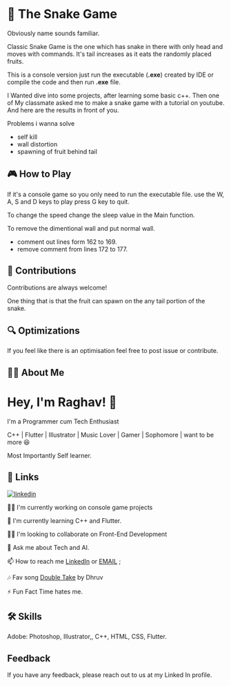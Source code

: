 
# 🐍 The Snake Game 

Obviously name sounds familiar.

Classic Snake Game is the one which has snake in there with only head and moves
with commands. It's tail increases as it eats the randomly placed fruits.

This is a console version just run the executable (**.exe**) created by IDE or
compile the code and then run **.exe** file.

I Wanted dive into some projects, after learning some basic c++. Then one of 
My classmate asked me to make a snake game with a tutorial on youtube.
And here are the results in front of you.

Problems i wanna solve
-   self kill
-   wall distortion
-   spawning of fruit behind tail
## 🎮 How to Play

If it's a console game so you only need to run the executable file. 
use the W, A, S and D keys to play
press G key to quit.

To change the speed change the sleep value in the Main function.

To remove the dimentional wall and put normal wall.
- comment out lines form 162 to 169.
- remove comment from lines 172 to 177.
## 🤝 Contributions

Contributions are always welcome!

One thing that is that the fruit can spawn on the any 
tail portion of the snake.




## 🔍 Optimizations

If you feel like there is an optimisation feel free to post issue or contribute.

## 👨‍💻 About Me

# Hey, I'm Raghav! 👋

I'm a Programmer cum Tech Enthusiast 

C++ | Flutter | Illustrator | Music Lover | Gamer | Sophomore | want to be more
😆

Most Importantly Self learner.
## 🔗 Links

[![linkedin](https://img.shields.io/badge/linkedin-0A66C2?style=for-the-badge&logo=linkedin&logoColor=white)](https://www.linkedin.com/in/raghav2130/)


👩‍💻 I'm currently working on console game projects

🧠 I'm currently learning C++ and Flutter.

👯‍♀️ I'm looking to collaborate on Front-End Development

💬 Ask me about Tech and AI.

📫 How to reach me [LinkedIn](https://www.linkedin.com/in/raghav2130/) 
or [EMAIL](crown.rg7244@gmail.com) ;

🎶 Fav song 
[Double Take](https://open.spotify.com/track/47isJpIIO8m7BJEhiFhnaf?si=e0f3b11ca9dd4ac3) 
by Dhruv

⚡️ Fun Fact Time hates me.


## 🛠 Skills
Adobe: Photoshop, Illustrator,, C++, HTML, CSS, Flutter.


## Feedback

If you have any feedback, please reach out to us at my Linked In profile.
